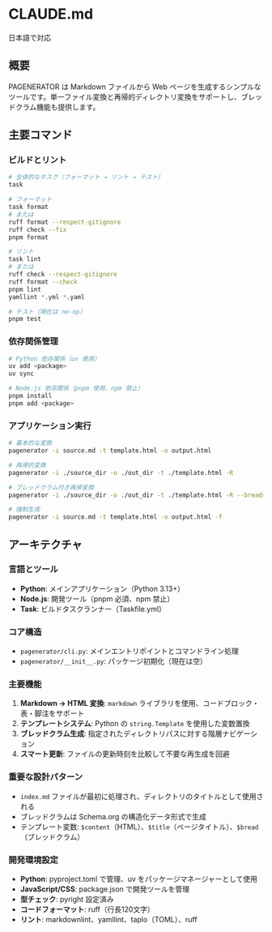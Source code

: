 # CLAUDE.md

日本語で対応

## 概要

PAGENERATOR は Markdown ファイルから Web ページを生成するシンプルなツールです。単一ファイル変換と再帰的ディレクトリ変換をサポートし、ブレッドクラム機能も提供します。

## 主要コマンド

### ビルドとリント

```bash
# 全体的なタスク（フォーマット → リント → テスト）
task

# フォーマット
task format
# または
ruff format --respect-gitignore
ruff check --fix
pnpm format

# リント
task lint
# または
ruff check --respect-gitignore
ruff format --check
pnpm lint
yamllint *.yml *.yaml

# テスト（現在は no-op）
pnpm test
```

### 依存関係管理

```bash
# Python 依存関係（uv 使用）
uv add <package>
uv sync

# Node.js 依存関係（pnpm 使用、npm 禁止）
pnpm install
pnpm add <package>
```

### アプリケーション実行

```bash
# 基本的な変換
pagenerator -i source.md -t template.html -o output.html

# 再帰的変換
pagenerator -i ./source_dir -o ./out_dir -t ./template.html -R

# ブレッドクラム付き再帰変換
pagenerator -i ./source_dir -o ./out_dir -t ./template.html -R --breads sub/

# 強制生成
pagenerator -i source.md -t template.html -o output.html -f
```

## アーキテクチャ

### 言語とツール

- **Python**: メインアプリケーション（Python 3.13+）
- **Node.js**: 開発ツール（pnpm 必須、npm 禁止）
- **Task**: ビルドタスクランナー（Taskfile.yml）

### コア構造

- `pagenerator/cli.py`: メインエントリポイントとコマンドライン処理
- `pagenerator/__init__.py`: パッケージ初期化（現在は空）

### 主要機能

1. **Markdown → HTML 変換**: `markdown` ライブラリを使用、コードブロック・表・脚注をサポート
2. **テンプレートシステム**: Python の `string.Template` を使用した変数置換
3. **ブレッドクラム生成**: 指定されたディレクトリパスに対する階層ナビゲーション
4. **スマート更新**: ファイルの更新時刻を比較して不要な再生成を回避

### 重要な設計パターン

- `index.md` ファイルが最初に処理され、ディレクトリのタイトルとして使用される
- ブレッドクラムは Schema.org の構造化データ形式で生成
- テンプレート変数: `$content`（HTML）、`$title`（ページタイトル）、`$bread`（ブレッドクラム）

### 開発環境設定

- **Python**: pyproject.toml で管理、uv をパッケージマネージャーとして使用
- **JavaScript/CSS**: package.json で開発ツールを管理
- **型チェック**: pyright 設定済み
- **コードフォーマット**: ruff（行長120文字）
- **リント**: markdownlint、yamllint、taplo（TOML）、ruff
